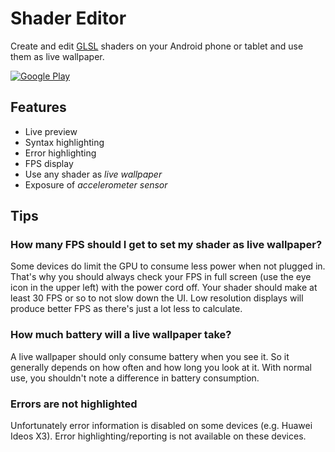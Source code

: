 Shader Editor
=============

Create and edit [GLSL](https://en.wikipedia.org/wiki/GLSL) shaders on your Android phone or tablet and use them as live wallpaper.

[![Google Play](http://developer.android.com/images/brand/en_generic_rgb_wo_45.png)](https://play.google.com/store/apps/details?id=de.markusfisch.android.shadereditor)

Features
--------

* Live preview
* Syntax highlighting
* Error highlighting
* FPS display
* Use any shader as _live wallpaper_
* Exposure of _accelerometer sensor_

Tips
----

### How many FPS should I get to set my shader as live wallpaper?

Some devices do limit the GPU to consume less power when not plugged in. That's why you should always check your FPS in full screen (use the eye icon in the upper left) with the power cord off. Your shader should make at least 30 FPS or so to not slow down the UI. Low resolution displays will produce better FPS as there's just a lot less to calculate.

### How much battery will a live wallpaper take?

A live wallpaper should only consume battery when you see it. So it generally depends on how often and how long you look at it. With normal use, you shouldn't note a difference in battery consumption.

### Errors are not highlighted

Unfortunately error information is disabled on some devices (e.g. Huawei Ideos X3). Error highlighting/reporting is not available on these devices.
